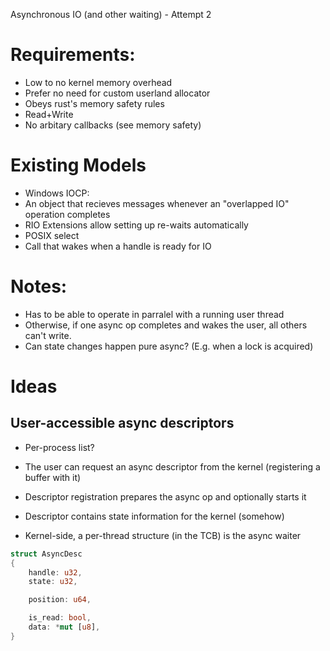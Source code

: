 
Asynchronous IO (and other waiting) - Attempt 2


Requirements:
===

- Low to no kernel memory overhead
- Prefer no need for custom userland allocator
- Obeys rust's memory safety rules
- Read+Write
- No arbitary callbacks (see memory safety)


Existing Models
===

- Windows IOCP:
 - An object that recieves messages whenever an "overlapped IO" operation completes
 - RIO Extensions allow setting up re-waits automatically
- POSIX select
 - Call that wakes when a handle is ready for IO


Notes:
===

- Has to be able to operate in parralel with a running user thread
 - Otherwise, if one async op completes and wakes the user, all others can't write.
 - Can state changes happen pure async? (E.g. when a lock is acquired)


Ideas
===

User-accessible async descriptors
---

- Per-process list?
- The user can request an async descriptor from the kernel (registering a buffer with it)
- Descriptor registration prepares the async op and optionally starts it
- Descriptor contains state information for the kernel (somehow)

- Kernel-side, a per-thread structure (in the TCB) is the async waiter


```rust
struct AsyncDesc
{
	handle: u32,
	state: u32,

	position: u64,

	is_read: bool,
	data: *mut [u8],
}
```

